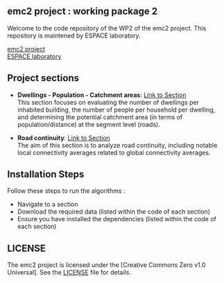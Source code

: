 ## emc2 project : working package 2
Welcome to the code repository of the WP2 of the emc2 project. This repository is maintened by ESPACE laboratory.

[emc2 project](https://emc2-dut.org/)  
[ESPACE laboratory](https://www.umrespace.org/)

## Project sections
- **Dwellings - Population - Catchment areas**: [Link to Section](https://github.com/perezjoan/emc2-WP2/tree/main/Dwellings%20-%20Population%20-%20Catchment%20areas)  
This section focuses on evaluating the number of dwellings per inhabited building, the number of people per household per dwelling, and determining the potential catchment area (in terms of population/distance) at the segment level (roads).

- **Road continuity**: [Link to Section](https://github.com/perezjoan/emc2-WP2/tree/main/Dwellings%20-%20Population%20-%20Catchment%20areas)  
The aim of this section is to analyze road continuity, including notable local connectivity averages related to global connectivity averages.


## Installation Steps

Follow these steps to run the algorithms :
- Navigate to a section
- Download the required data (listed within the code of each section)
- Ensure you have installed the dependencies (listed within the code of each section)

## LICENSE

The emc2 project is licensed under the [Creative Commons Zero v1.0 Universal]. See the [LICENSE](https://github.com/perezjoan/emc2-WP2/blob/main/LICENSE) file for details.

